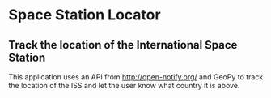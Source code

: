 # Space Station Locator
## Track the location of the International Space Station

This application uses an API from http://open-notify.org/ and GeoPy to track the location of the ISS and let the user know what country it is above.
